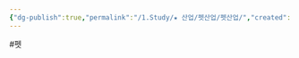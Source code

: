 ```yaml
---
{"dg-publish":true,"permalink":"/1.Study/★ 산업/펫산업/펫산업/","created":"2024-11-20T21:02:29.443+09:00","updated":"2025-06-03T20:07:22.194+09:00"}
---
```


#펫 
